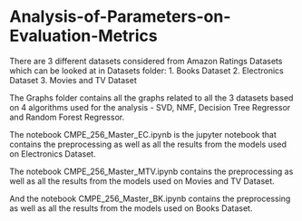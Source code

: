 # Analysis-of-Parameters-on-Evaluation-Metrics

There are 3 different datasets considered from Amazon Ratings Datasets which can be looked at in Datasets folder:
    1. Books Dataset
    2. Electronics Dataset
    3. Movies and TV Dataset

The Graphs folder contains all the graphs related to all the 3 datasets based on 4 algorithms used for the analysis - SVD, NMF, Decision Tree Regressor and Random Forest Regressor.

The notebook CMPE_256_Master_EC.ipynb is the jupyter notebook that contains the preprocessing as well as all the results from the models used on Electronics Dataset.

The notebook CMPE_256_Master_MTV.ipynb contains the preprocessing as well as all the results from the models used on Movies and TV Dataset.

And the notebook CMPE_256_Master_BK.ipynb contains the preprocessing as well as all the results from the models used on Books Dataset.
